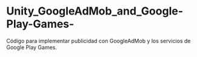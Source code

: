 # Unity_GoogleAdMob_and_Google-Play-Games-
Código para implementar publicidad con GoogleAdMob y los servicios de Google Play Games.
